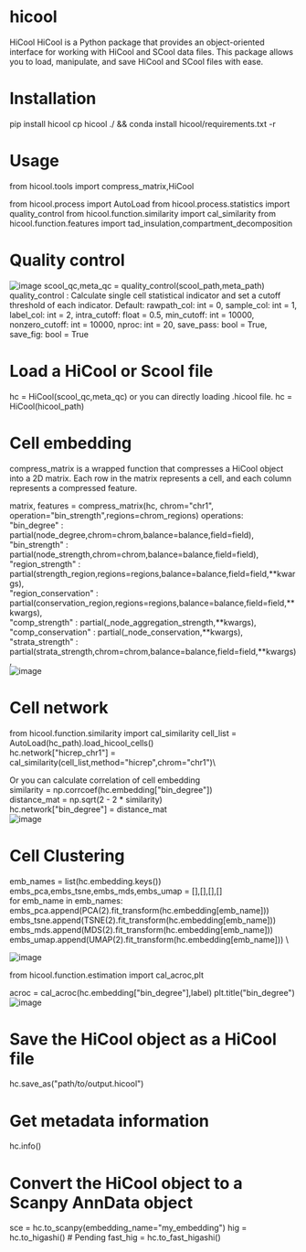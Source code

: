 # hicool
HiCool
HiCool is a Python package that provides an object-oriented interface for working with HiCool and SCool data files. This package allows you to load, manipulate, and save HiCool and SCool files with ease.

# Installation
pip install hicool
cp hicool ./ && conda install hicool/requirements.txt -r
# Usage
from hicool.tools import compress_matrix,HiCool

from hicool.process import AutoLoad
from hicool.process.statistics import quality_control
from hicool.function.similarity import cal_similarity
from hicool.function.features import tad_insulation,compartment_decomposition

# Quality control
![image](https://user-images.githubusercontent.com/47477490/230853452-69784db2-c75e-4ad8-a883-00e08efc8747.png)
scool_qc,meta_qc = quality_control(scool_path,meta_path) \
quality_control : Calculate single cell statistical indicator and set a cutoff threshold of each indicator.
Default:
    rawpath_col: int = 0,
    sample_col: int = 1,
    label_col: int = 2,
    intra_cutoff: float = 0.5,
    min_cutoff: int = 10000,
    nonzero_cutoff: int = 10000,
    nproc: int = 20,
    save_pass: bool = True,
    save_fig: bool = True


# Load a HiCool or Scool file
hc = HiCool(scool_qc,meta_qc)
or you can directly loading .hicool file.
hc = HiCool(hicool_path)


# Cell embedding
compress_matrix is a wrapped function that compresses a HiCool object into a 2D matrix. Each row in the matrix represents a cell, and each column represents a compressed feature.

matrix, features = compress_matrix(hc, chrom="chr1", operation="bin_strength",regions=chrom_regions)
operations: \
"bin_degree" :  partial(node_degree,chrom=chrom,balance=balance,field=field), \
"bin_strength" :  partial(node_strength,chrom=chrom,balance=balance,field=field),\
"region_strength" : partial(strength_region,regions=regions,balance=balance,field=field,**kwargs),\
"region_conservation" : partial(conservation_region,regions=regions,balance=balance,field=field,**kwargs),\
"comp_strength" : partial(_node_aggregation_strength,**kwargs),\
"comp_conservation" : partial(_node_conservation,**kwargs),\
"strata_strength" : partial(strata_strength,chrom=chrom,balance=balance,field=field,**kwargs),\
![image](https://user-images.githubusercontent.com/47477490/230856698-1b2f9060-efae-4874-addc-991e4dce9c84.png)


# Cell network
from hicool.function.similarity import cal_similarity
cell_list = AutoLoad(hc_path).load_hicool_cells()\
hc.network["hicrep_chr1"] = cal_similarity(cell_list,method="hicrep",chrom="chr1")\

Or you can calculate correlation of cell embedding \
similarity = np.corrcoef(hc.embedding["bin_degree"]) \
distance_mat = np.sqrt(2 - 2 * similarity) \
hc.network["bin_degree"] = distance_mat \
![image](https://user-images.githubusercontent.com/47477490/230856733-c809fa3e-02d1-464f-b0c2-da6dcbb51653.png)


# Cell Clustering 

emb_names = list(hc.embedding.keys()) \
embs_pca,embs_tsne,embs_mds,embs_umap = [],[],[],[] \
for emb_name in emb_names: \
    embs_pca.append(PCA(2).fit_transform(hc.embedding[emb_name])) \
    embs_tsne.append(TSNE(2).fit_transform(hc.embedding[emb_name])) \
    embs_mds.append(MDS(2).fit_transform(hc.embedding[emb_name])) \
    embs_umap.append(UMAP(2).fit_transform(hc.embedding[emb_name])) \

![image](https://user-images.githubusercontent.com/47477490/230856825-78feb89b-f6fc-496b-87cb-2ae65b4a5bbb.png)

from hicool.function.estimation import cal_acroc,plt

acroc = cal_acroc(hc.embedding["bin_degree"],label)
plt.title("bin_degree")
![image](https://user-images.githubusercontent.com/47477490/230857334-a94dd90b-9e00-41c7-a4af-0b6b7c614e89.png)

# Save the HiCool object as a HiCool file
hc.save_as("path/to/output.hicool")

# Get metadata information
hc.info()

# Convert the HiCool object to a Scanpy AnnData object
sce = hc.to_scanpy(embedding_name="my_embedding")
hig = hc.to_higashi() # Pending
fast_hig = hc.to_fast_higashi()




